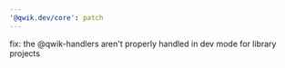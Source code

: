 ```yaml
---
'@qwik.dev/core': patch
---
```


fix: the @qwik-handlers aren't properly handled in dev mode for library projects
